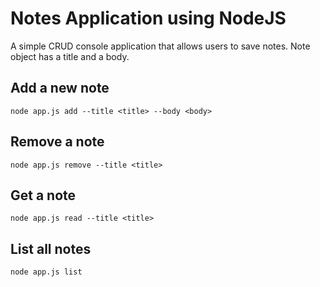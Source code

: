 
# Notes Application using NodeJS

A simple CRUD console application that allows users to save notes. Note object has a title and a body.

## Add a new note

``` node app.js add --title <title> --body <body>  ```

## Remove a note

``` node app.js remove --title <title>  ```

## Get a note

``` node app.js read --title <title> ```

## List all notes

``` node app.js list ```